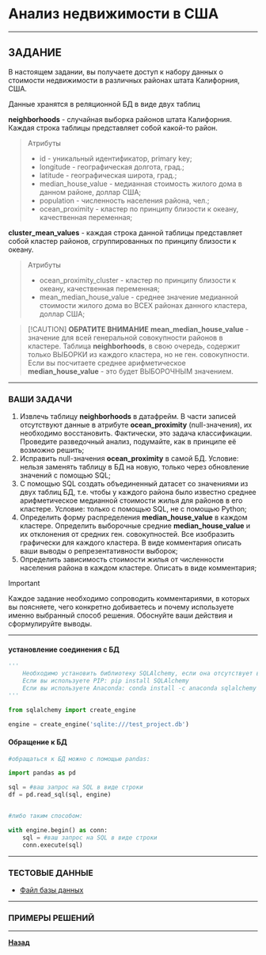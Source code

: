 # Анализ недвижимости в США

***

## ЗАДАНИЕ

В настоящем задании, вы получаете доступ к набору данных о стоимости недвижимости в различных районах штата Калифорния, США.

Данные хранятся в реляционной БД в виде двух таблиц

**neighborhoods** - случайная выборка районов штата Калифорния. Каждая строка таблицы представляет собой какой-то район.

>Атрибуты
>* id - уникальный идентификатор, primary key;
>* longitude - географическая долгота, град.;
>* latitude - географическая широта, град.;
>* median_house_value - медианная стоимость жилого дома в данном районе, доллар США;
>* population - численность населения района, чел.;
>* ocean_proximity - кластер по принципу близости к океану, качественная переменная;

**cluster_mean_values** - каждая строка данной таблицы представляет собой кластер районов, сгруппированных по принципу близости к океану. 

>Атрибуты
>* ocean_proximity_cluster - кластер по принципу близости к океану, качественная переменная;
>* mean_median_house_value - среднее значение медианной стоимости жилого дома во ВСЕХ районах данного кластера, доллар США;

> [!CAUTION] **ОБРАТИТЕ ВНИМАНИЕ**
> **mean_median_house_value** - значение для всей генеральной совокупности районов в кластере. Таблица **neighborhoods**, в свою очередь, содержит только ВЫБОРКИ из каждого кластера, но не ген. совокупности. Если вы посчитаете среднее арифметическое **median_house_value** - это будет ВЫБОРОЧНЫМ значением.

***

### **ВАШИ ЗАДАЧИ**

1. Извлечь таблицу **neighborhoods** в датафрейм. В части записей отсутствуют данные в атрибуте **ocean_proximity** (null-значения), их необходимо восстановить. Фактически, это задача классификации. Проведите разведочный анализ, подумайте, как в принципе её возможно решить;
2. Исправить null-значения **ocean_proximity** в самой БД. Условие: нельзя заменять таблицу в БД на новую, только через обновление значений с помощью SQL;
3. С помощью SQL создать объединенный датасет со значениями из двух таблиц БД, т.е. чтобы у каждого района было известно среднее арифметическое медианной стоимости жилья для районов в его кластере. Условие: только с помощью SQL, не с помощью Python;
4. Определить форму распределения **median_house_value** в каждом кластере. Определить выборочные средние **median_house_value** и их отклонения от средних ген. совокупностей. Все изобразить графически для каждого кластера. В виде комментария описать ваши выводы о репрезентативности выборок;
5. Определить зависимость стоимости жилья от численности населения района в каждом кластере. Описать в виде комментария;

>[!IMPORTANT] 
>Каждое задание необходимо сопроводить комментариями, в которых вы поясняете, чего конкретно добиваетесь и почему используете именно выбранный способ решения. Обоснуйте ваши действия и сформулируйте выводы.

***

#### установление соединения с БД
```python
''' 
    Необходимо установить библиотеку SQLAlchemy, если она отсутствует в вашей среде. Смотрите документацию для вашей среды.
    Если вы используете PIP: pip install SQLAlchemy
    Если вы используете Anaconda: conda install -c anaconda sqlalchemy
'''

from sqlalchemy import create_engine

engine = create_engine('sqlite:///test_project.db')
```

#### Обращение к БД
```python
#обращаться к БД можно с помощью pandas:

import pandas as pd

sql = #ваш запрос на SQL в виде строки
df = pd.read_sql(sql, engine)


#либо таким способом:

with engine.begin() as conn:
    sql = #ваш запрос на SQL в виде строки
    conn.execute(sql)
```

***

### ТЕСТОВЫЕ ДАННЫЕ

- [Файл базы данных](/assets/test_project.db)

***

### ПРИМЕРЫ РЕШЕНИЙ
***

**[Назад](/analyst/README.md)**